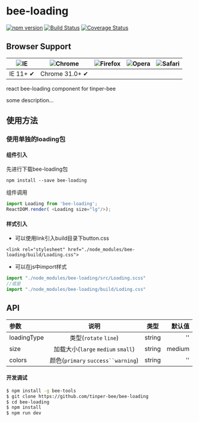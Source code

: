 # bee-loading

[![npm version](https://img.shields.io/npm/v/bee-loading.svg)](https://www.npmjs.com/package/bee-loading)
[![Build Status](https://img.shields.io/travis/tinper-bee/bee-loading/master.svg)](https://travis-ci.org/tinper-bee/bee-loading)
[![Coverage Status](https://coveralls.io/repos/github/tinper-bee/bee-loading/badge.svg?branch=master)](https://coveralls.io/github/tinper-bee/bee-loading?branch=master)


## Browser Support

|![IE](https://raw.github.com/alrra/browser-logos/master/internet-explorer/internet-explorer_48x48.png) | ![Chrome](https://raw.github.com/alrra/browser-logos/master/chrome/chrome_48x48.png) | ![Firefox](https://raw.github.com/alrra/browser-logos/master/firefox/firefox_48x48.png) | ![Opera](https://raw.github.com/alrra/browser-logos/master/opera/opera_48x48.png) | ![Safari](https://raw.github.com/alrra/browser-logos/master/safari/safari_48x48.png)|
| --- | --- | --- | --- | --- |
| IE 11+ ✔ | Chrome 31.0+ ✔ |


react bee-loading component for tinper-bee

some description...

## 使用方法

### 使用单独的loading包
#### 组件引入
先进行下载bee-loading包

```
npm install --save bee-loading
```
组件调用

```js
import Loading from 'bee-loading';
ReactDOM.render( <Loading size="lg"/>);

```

#### 样式引入
- 可以使用link引入build目录下button.css
```
<link rel="stylesheet" href="./node_modules/bee-loading/build/Loading.css">
```
- 可以在js中import样式
```js
import "./node_modules/bee-loading/src/Loading.scss"
//或是
import "./node_modules/bee-loading/build/Loding.css"
```

## API

|参数|说明|类型|默认值|
|:--|:---:|:--:|---:|
|loadingType|类型(`rotate` `line`)|string|''|
|size|加载大小(`large` `medium` `small`)|string|medium|
|colors|颜色(`primary` `success``warning`)|string|''|

#### 开发调试

```sh
$ npm install -g bee-tools
$ git clone https://github.com/tinper-bee/bee-loading
$ cd bee-loading
$ npm install
$ npm run dev
```
